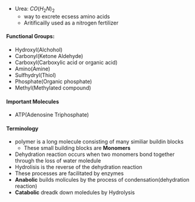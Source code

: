  - Urea: $CO(H_2N)_2$
	 - way to excrete ecsess amino acids
	 - Aritificailly used as a nitrogen fertilizer
#### Functional Groups:
- Hydroxyl(Alchohol)
- Carbonyl(Ketone Aldehyde)
- Carboxyl(Carboxylic acid or organic acid)
- Amino(Amine)
- Sulfhydryl(Thiol)
- Phosphate(Organic phosphate)
- Methyl(Methylated compound)
#### Important Molecules
 - ATP(Adenosine Triphosphate)
	 
#### Terminology
 - polymer is a long molecule consisting of many similiar buildin blocks
	 - These small building blocks are **Monomers**
 - Dehydration reaction occurs when two monomers bond together through the loss of water moledule
 - Hydrolisis is the reverse of the dehydration reaction
 - These processes are facilitated by enzymes
 - **Anabolic** builds molicules by the process of condensation(dehydration reaction)
 - **Catabolic** dreadk down moledules by Hydrolysis
<!--stackedit_data:
eyJoaXN0b3J5IjpbMTQ4OTI1NDkxOSwxMjQwNjYzNzUwLC0xOD
I3MTE2MDEwLC0yMDg4NzQ2NjEyXX0=
-->
